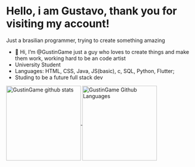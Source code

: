  # Hello, i am Gustavo, thank you for visiting my account!

Just a brasilian programmer, trying to create something amazing

- 👋 Hi, I’m @GustinGame just a guy who loves to create things and make them work, working hard to be an code artist
- University Student
- Languages: HTML, CSS, Java, JS(basic), c, SQL, Python, Flutter;
- Studing to be a future full stack dev

<a href="https://github.com/GustinGame/GustinGame/blob/main/README.md">
  <img height=200 align="center" title ="GustinGame github stats" src="https://github-readme-stats.vercel.app/api?username=GustinGame&show_icons=true&theme=midnight-purple&hide_border=true" />
</a>

<a href="https://github.com/GustinGame/GustinGame/blob/main/README.md">
  <img height=200 align="center" title = "GustinGame Github Languages" src="https://github-readme-stats.vercel.app/api/top-langs?username=GustinGame&hide_title=false&layout=compact&langs_count=5&theme=midnight-purple&hide_border=true" />
</a>
